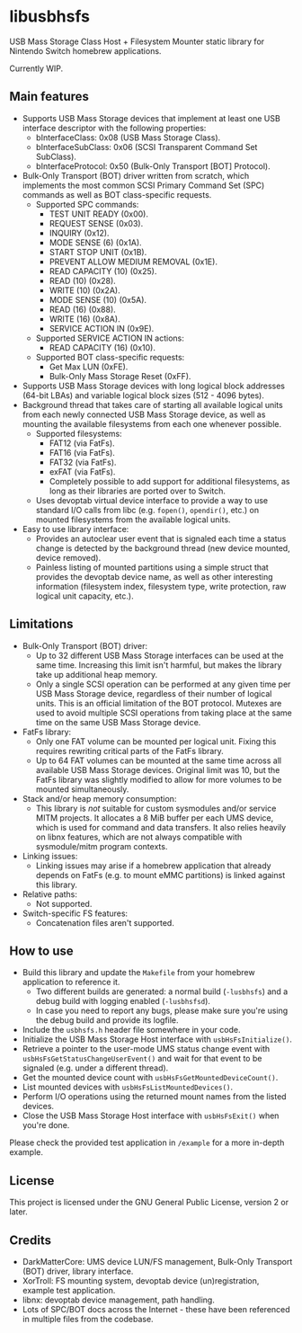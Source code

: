 ﻿# libusbhsfs
USB Mass Storage Class Host + Filesystem Mounter static library for Nintendo Switch homebrew applications.

Currently WIP.

Main features
--------------

* Supports USB Mass Storage devices that implement at least one USB interface descriptor with the following properties:
    * bInterfaceClass: 0x08 (USB Mass Storage Class).
    * bInterfaceSubClass: 0x06 (SCSI Transparent Command Set SubClass).
    * bInterfaceProtocol: 0x50 (Bulk-Only Transport [BOT] Protocol).
* Bulk-Only Transport (BOT) driver written from scratch, which implements the most common SCSI Primary Command Set (SPC) commands as well as BOT class-specific requests.
    * Supported SPC commands:
        * TEST UNIT READY (0x00).
        * REQUEST SENSE (0x03).
        * INQUIRY (0x12).
        * MODE SENSE (6) (0x1A).
        * START STOP UNIT (0x1B).
        * PREVENT ALLOW MEDIUM REMOVAL (0x1E).
        * READ CAPACITY (10) (0x25).
        * READ (10) (0x28).
        * WRITE (10) (0x2A).
        * MODE SENSE (10) (0x5A).
        * READ (16) (0x88).
        * WRITE (16) (0x8A).
        * SERVICE ACTION IN (0x9E).
    * Supported SERVICE ACTION IN actions:
        * READ CAPACITY (16) (0x10).
    * Supported BOT class-specific requests:
        * Get Max LUN (0xFE).
        * Bulk-Only Mass Storage Reset (0xFF).
* Supports USB Mass Storage devices with long logical block addresses (64-bit LBAs) and variable logical block sizes (512 - 4096 bytes).
* Background thread that takes care of starting all available logical units from each newly connected USB Mass Storage device, as well as mounting the available filesystems from each one whenever possible.
    * Supported filesystems:
        * FAT12 (via FatFs).
        * FAT16 (via FatFs).
        * FAT32 (via FatFs).
        * exFAT (via FatFs).
        * Completely possible to add support for additional filesystems, as long as their libraries are ported over to Switch.
    * Uses devoptab virtual device interface to provide a way to use standard I/O calls from libc (e.g. `fopen()`, `opendir()`, etc.) on mounted filesystems from the available logical units.
* Easy to use library interface:
    * Provides an autoclear user event that is signaled each time a status change is detected by the background thread (new device mounted, device removed).
    * Painless listing of mounted partitions using a simple struct that provides the devoptab device name, as well as other interesting information (filesystem index, filesystem type, write protection, raw logical unit capacity, etc.).

Limitations
--------------

* Bulk-Only Transport (BOT) driver:
    * Up to 32 different USB Mass Storage interfaces can be used at the same time. Increasing this limit isn't harmful, but makes the library take up additional heap memory.
    * Only a single SCSI operation can be performed at any given time per USB Mass Storage device, regardless of their number of logical units. This is an official limitation of the BOT protocol. Mutexes are used to avoid multiple SCSI operations from taking place at the same time on the same USB Mass Storage device.
* FatFs library:
    * Only one FAT volume can be mounted per logical unit. Fixing this requires rewriting critical parts of the FatFs library.
    * Up to 64 FAT volumes can be mounted at the same time across all available USB Mass Storage devices. Original limit was 10, but the FatFs library was slightly modified to allow for more volumes to be mounted simultaneously.
* Stack and/or heap memory consumption:
    * This library is *not* suitable for custom sysmodules and/or service MITM projects. It allocates a 8 MiB buffer per each UMS device, which is used for command and data transfers. It also relies heavily on libnx features, which are not always compatible with sysmodule/mitm program contexts.
* Linking issues:
    * Linking issues may arise if a homebrew application that already depends on FatFs (e.g. to mount eMMC partitions) is linked against this library.
* Relative paths:
    * Not supported.
* Switch-specific FS features:
    * Concatenation files aren't supported.

How to use
--------------

* Build this library and update the `Makefile` from your homebrew application to reference it.
    * Two different builds are generated: a normal build (`-lusbhsfs`) and a debug build with logging enabled (`-lusbhsfsd`).
    * In case you need to report any bugs, please make sure you're using the debug build and provide its logfile.
* Include the `usbhsfs.h` header file somewhere in your code.
* Initialize the USB Mass Storage Host interface with `usbHsFsInitialize()`.
* Retrieve a pointer to the user-mode UMS status change event with `usbHsFsGetStatusChangeUserEvent()` and wait for that event to be signaled (e.g. under a different thread).
* Get the mounted device count with `usbHsFsGetMountedDeviceCount()`.
* List mounted devices with `usbHsFsListMountedDevices()`.
* Perform I/O operations using the returned mount names from the listed devices.
* Close the USB Mass Storage Host interface with `usbHsFsExit()` when you're done.

Please check the provided test application in `/example` for a more in-depth example.

License
--------------

This project is licensed under the GNU General Public License, version 2 or later.

Credits
--------------

* DarkMatterCore: UMS device LUN/FS management, Bulk-Only Transport (BOT) driver, library interface.
* XorTroll: FS mounting system, devoptab device (un)registration, example test application.
* libnx: devoptab device management, path handling.
* Lots of SPC/BOT docs across the Internet - these have been referenced in multiple files from the codebase.
